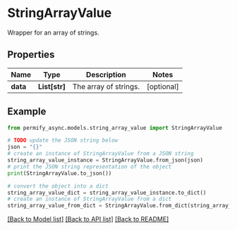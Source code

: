 # StringArrayValue

Wrapper for an array of strings.

## Properties

Name | Type | Description | Notes
------------ | ------------- | ------------- | -------------
**data** | **List[str]** | The array of strings. | [optional] 

## Example

```python
from permify_async.models.string_array_value import StringArrayValue

# TODO update the JSON string below
json = "{}"
# create an instance of StringArrayValue from a JSON string
string_array_value_instance = StringArrayValue.from_json(json)
# print the JSON string representation of the object
print(StringArrayValue.to_json())

# convert the object into a dict
string_array_value_dict = string_array_value_instance.to_dict()
# create an instance of StringArrayValue from a dict
string_array_value_from_dict = StringArrayValue.from_dict(string_array_value_dict)
```
[[Back to Model list]](../README.md#documentation-for-models) [[Back to API list]](../README.md#documentation-for-api-endpoints) [[Back to README]](../README.md)



